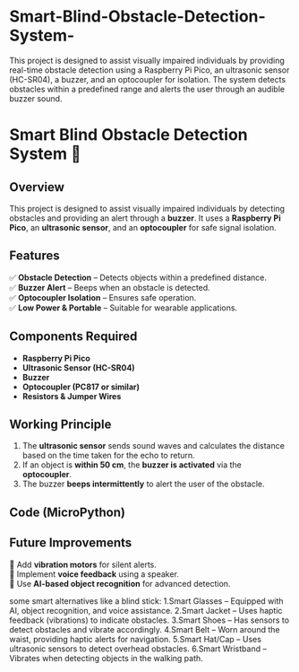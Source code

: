 # Smart-Blind-Obstacle-Detection-System-
This project is designed to assist visually impaired individuals by providing real-time obstacle detection using a Raspberry Pi Pico, an ultrasonic sensor (HC-SR04), a buzzer, and an optocoupler for isolation. The system detects obstacles within a predefined range and alerts the user through an audible buzzer sound.

# Smart Blind Obstacle Detection System 🚀  

## Overview  
This project is designed to assist visually impaired individuals by detecting obstacles and providing an alert through a **buzzer**. It uses a **Raspberry Pi Pico**, an **ultrasonic sensor**, and an **optocoupler** for safe signal isolation.  

## Features  
✅ **Obstacle Detection** – Detects objects within a predefined distance.  
✅ **Buzzer Alert** – Beeps when an obstacle is detected.  
✅ **Optocoupler Isolation** – Ensures safe operation.  
✅ **Low Power & Portable** – Suitable for wearable applications.  

## Components Required  
- **Raspberry Pi Pico**  
- **Ultrasonic Sensor (HC-SR04)**  
- **Buzzer**  
- **Optocoupler (PC817 or similar)**  
- **Resistors & Jumper Wires** 

## Working Principle  
1. The **ultrasonic sensor** sends sound waves and calculates the distance based on the time taken for the echo to return.  
2. If an object is **within 50 cm**, the **buzzer is activated** via the **optocoupler**.  
3. The buzzer **beeps intermittently** to alert the user of the obstacle.  

## Code (MicroPython)  

## Future Improvements  
🔹 Add **vibration motors** for silent alerts.  
🔹 Implement **voice feedback** using a speaker.  
🔹 Use **AI-based object recognition** for advanced detection.  

some smart alternatives like a blind stick:
1.Smart Glasses – Equipped with AI, object recognition, and voice assistance.
2.Smart Jacket – Uses haptic feedback (vibrations) to indicate obstacles.
3.Smart Shoes – Has sensors to detect obstacles and vibrate accordingly.
4.Smart Belt – Worn around the waist, providing haptic alerts for navigation.
5.Smart Hat/Cap – Uses ultrasonic sensors to detect overhead obstacles.
6.Smart Wristband – Vibrates when detecting objects in the walking path.

